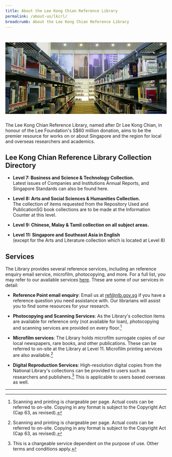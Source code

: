 ```yaml
---
title: About the Lee Kong Chian Reference Library
permalink: /about-us/lkcrl/
breadcrumb: About the Lee Kong Chian Reference Library
---
```

# ![Lee Kong Chian Reference Library](/images/about-us/LKCRL-image.jpg)

The Lee Kong Chian Reference Library, named after Dr Lee Kong Chian, in honour of the Lee Foundation's S$60 million donation, aims to be the premier resource for works on or about Singapore and the region for local and overseas researchers and academics.

## **Lee Kong Chian Reference Library Collection Directory**

- **Level 7: Business and Science &amp; Technology Collection.**<br>
  Latest issues of Companies and Institutions Annual Reports, and Singapore Standards can also be found here.
  
- **Level 8: Arts and Social Sciences &amp; Humanities Collection.**<br>
  The collection of items requested from the Repository Used and PublicationSG book collections are to be made at the Information Counter at this level.
  
- **Level 9: Chinese, Malay &amp; Tamil collection on all subject areas.**

- **Level 11: Singapore and Southeast Asia in English**<br>
  (except for the Arts and Literature collection which is located at Level 8)

## **Services**

The Library provides several reference services, including an reference enquiry email service, microfilm, photocopying, and more. For a full list, you may refer to our available services [here](https://www.nlb.gov.sg/Visit/GettingOriented/AvailableServices.aspx). These are some of our services in detail:

- **Reference Point email enquiry**: Email us at [ref@nlb.gov.sg](mailto:ref@nlb.gov.sg) if you have a reference question you need assistance with. Our librarians will assist you to find some resources for your research.

- **Photocopying and Scanning Services**: As the Library's collection items are available for reference only (not available for loan), photocopying and scanning services are provided on every floor.[^1]

- **Microfilm services**: The Library holds microfilm surrogate copies of our local newspapers, rare books, and other publications. These can be referred to on-site at the Library at Level 11. Microfilm printing services are also available.[^1]

- **Digital Reproduction Services**: High-resolution digital copies from the National Library's collections can be provided to users such as researchers and publishers.[^2] This is applicable to users based overseas as well.

---
[^1]: Scanning and printing is chargeable per page. Actual costs can be referred to on-site. Copying in any format is subject to the Copyright Act (Cap 63, as revised). 
[^2]: This is a chargeable service dependent on the purpose of use. Other terms and conditions apply.